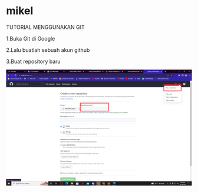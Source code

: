 # mikel
TUTORIAL MENGGUNAKAN GIT

1.Buka Git di Google

2.Lalu buatlah sebuah akun github

3.Buat repository baru

![](Gambar/gambar%207.png)
